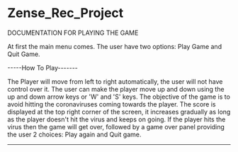 # Zense_Rec_Project

DOCUMENTATION FOR PLAYING THE GAME

At first the main menu comes. The user have two options: Play Game and Quit Game.

-----How To Play-------

The Player will move from left to right automatically, the user will not have control over it.
The user can make the player move up and down using the up and down arrow keys or 'W' and 'S' keys.
The objective of the game is to avoid hitting the coronaviruses coming towards the player.
The score is displayed at the top right corner of the screen, it increases gradually as long as the player
doesn't hit the virus and keeps on going.
If the player hits the virus then the game will get over, followed by a game over panel providing the
user 2 choices: Play again and Quit game.

-------------------------------------------------------------------------------------------------